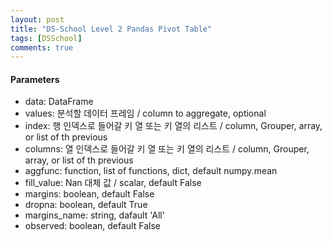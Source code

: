 ```yaml
---
layout: post
title: "DS-School Level 2 Pandas Pivot Table"
tags: [DSSchool]
comments: true
---
```


#### Parameters

- data: DataFrame
- values: 분석할 데이터 프레임 / column to aggregate, optional
- index: 행 인덱스로 들어갈 키 열 또는 키 열의 리스트 / column, Grouper, array, or list of th previous
- columns: 열 인덱스로 들어갈 키 열 또는 키 열의 리스트 / column, Grouper, array, or list of th previous
- aggfunc: function, list of functions, dict, default numpy.mean
- fill_value: Nan 대체 값 / scalar, default False
- margins: boolean, default False
- dropna: boolean, default True
- margins_name: string, dafault 'All'
- observed: boolean, default False